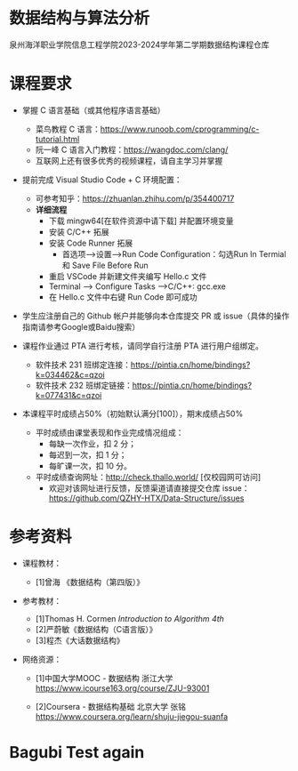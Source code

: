 # 数据结构与算法分析
泉州海洋职业学院信息工程学院2023-2024学年第二学期数据结构课程仓库

# 课程要求
- 掌握 C 语言基础（或其他程序语言基础）
    - 菜鸟教程 C 语言：https://www.runoob.com/cprogramming/c-tutorial.html
    - 阮一峰 C 语言入门教程：https://wangdoc.com/clang/
    - 互联网上还有很多优秀的视频课程，请自主学习并掌握

- 提前完成 Visual Studio Code + C 环境配置：
    - 可参考知乎：https://zhuanlan.zhihu.com/p/354400717
    - **详细流程**
        - 下载 mingw64[在软件资源中请下载] 并配置环境变量
        - 安装 C/C++ 拓展
        - 安装 Code Runner 拓展
            - 首选项——>设置——>Run Code Configuration：勾选Run In Termial 和 Save File Before Run
        - 重启 VSCode 并新建文件夹编写 Hello.c 文件
        - Terminal ——> Configure Tasks ——>C/C++: gcc.exe
        - 在 Hello.c 文件中右键 Run Code 即可成功

- 学生应注册自己的 Github 帐户并能够向本仓库提交 PR 或 issue（具体的操作指南请参考Google或Baidu搜索）

- 课程作业通过 PTA 进行考核，请同学自行注册 PTA 进行用户组绑定。
    - 软件技术 231 班绑定连接：https://pintia.cn/home/bindings?k=034462&c=qzoi
    - 软件技术 232 班绑定链接：https://pintia.cn/home/bindings?k=077431&c=qzoi
- 本课程平时成绩占50%（初始默认满分[100]），期末成绩占50%
    - 平时成绩由课堂表现和作业完成情况组成：
        - 每缺一次作业，扣 2 分；
        - 每迟到一次，扣 1 分；
        - 每旷课一次，扣 10 分。
    - 平时成绩查询网址：http://check.thallo.world/ [仅校园网可访问]
        - 欢迎对该网址进行反馈，反馈渠道请直接提交仓库 issue：https://github.com/QZHY-HTX/Data-Structure/issues
        
# 参考资料
- 课程教材：
    - [1]曾海 《数据结构（第四版）》

- 参考教材：
    - [1]Thomas H. Cormen *Introduction to Algorithm 4th*
    - [2]严蔚敏《数据结构（C语言版）》
    - [3]程杰《大话数据结构》

- 网络资源：
    - [1]中国大学MOOC - 数据结构 浙江大学 https://www.icourse163.org/course/ZJU-93001

    - [2]Coursera - 数据结构基础 北京大学 张铭 https://www.coursera.org/learn/shuju-jiegou-suanfa

# Bagubi Test again

